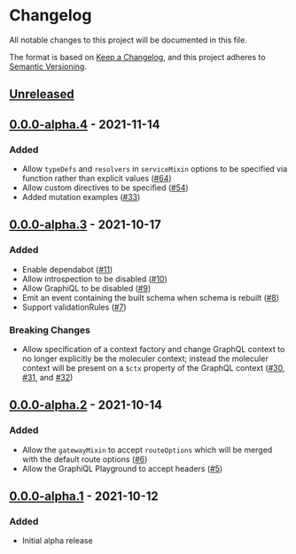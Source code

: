 # Changelog
All notable changes to this project will be documented in this file.

The format is based on [Keep a Changelog](https://keepachangelog.com/en/1.0.0/),
and this project adheres to [Semantic Versioning](https://semver.org/spec/v2.0.0.html).

## [Unreleased]

## [0.0.0-alpha.4] - 2021-11-14
### Added
- Allow `typeDefs` and `resolvers` in `serviceMixin` options to be specified via function rather than explicit values ([#64](https://github.com/shawnmcknight/moleculer-graphql/pull/64))
- Allow custom directives to be specified ([#54](https://github.com/shawnmcknight/moleculer-graphql/pull/54))
- Added mutation examples ([#33](https://github.com/shawnmcknight/moleculer-graphql/pull/33))

## [0.0.0-alpha.3] - 2021-10-17
### Added
- Enable dependabot ([#11](https://github.com/shawnmcknight/moleculer-graphql/pull/11))
- Allow introspection to be disabled ([#10](https://github.com/shawnmcknight/moleculer-graphql/pull/10))
- Allow GraphiQL to be disabled ([#9](https://github.com/shawnmcknight/moleculer-graphql/pull/9))
- Emit an event containing the built schema when schema is rebuilt ([#8](https://github.com/shawnmcknight/moleculer-graphql/pull/8))
- Support validationRules ([#7](https://github.com/shawnmcknight/moleculer-graphql/pull/7))

### Breaking Changes
- Allow specification of a context factory and change GraphQL context to no longer explicitly be the moleculer context; instead the moleculer context will be present on a `$ctx` property of the GraphQL context ([#30](https://github.com/shawnmcknight/moleculer-graphql/pull/30), [#31](https://github.com/shawnmcknight/moleculer-graphql/pull/31), and [#32](https://github.com/shawnmcknight/moleculer-graphql/pull/32))

## [0.0.0-alpha.2] - 2021-10-14
### Added
- Allow the `gatewayMixin` to accept `routeOptions` which will be merged with the default route options ([#6](https://github.com/shawnmcknight/moleculer-graphql/pull/6))
- Allow the GraphiQL Playground to accept headers ([#5](https://github.com/shawnmcknight/moleculer-graphql/pull/5))

## [0.0.0-alpha.1] - 2021-10-12
### Added
- Initial alpha release

[Unreleased]: https://github.com/shawnmcknight/moleculer-graphql/compare/0.0.0-alpha.4...HEAD
[0.0.0-alpha.4]: https://github.com/shawnmcknight/moleculer-graphql/compare/0.0.0-alpha.3...0.0.0-alpha.4
[0.0.0-alpha.3]: https://github.com/shawnmcknight/moleculer-graphql/compare/0.0.0-alpha.2...0.0.0-alpha.3
[0.0.0-alpha.2]: https://github.com/shawnmcknight/moleculer-graphql/compare/0.0.0-alpha.1...0.0.0-alpha.2
[0.0.0-alpha.1]: https://github.com/shawnmcknight/moleculer-graphql/releases/tag/0.0.0-alpha.1
